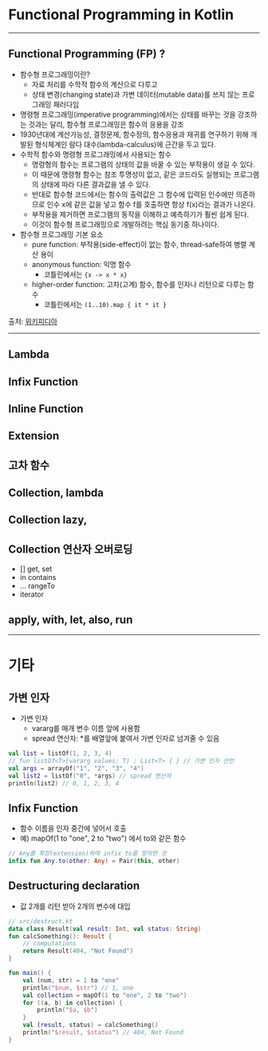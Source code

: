 # Functional Programming in Kotlin

---

## Functional Programming (FP) ?

* 함수형 프로그래밍이란?
    * 자료 처리를 수학적 함수의 계산으로 다루고
    * 상태 변경(changing state)과 가변 데이터(mutable data)를 쓰지 않는 프로그래밍 패러다임
* 명령형 프로그래밍(imperative programming)에서는 상태를 바꾸는 것을 강조하는 것과는 달리, 함수형 프로그래밍은 함수의 응용을 강조
* 1930년대에 계산가능성, 결정문제, 함수정의, 함수응용과 재귀를 연구하기 위해 개발된 형식체계인 람다 대수(lambda-calculus)에 근간을 두고 있다.
* 수학적 함수와 명령형 프로그래밍에서 사용되는 함수
    * 명령형의 함수는 프로그램의 상태의 값을 바꿀 수 있는 부작용이 생길 수 있다.
    * 이 때문에 명령형 함수는 참조 투명성이 없고, 같은 코드라도 실행되는 프로그램의 상태에 따라 다른 결과값을 낼 수 있다.
    * 반대로 함수형 코드에서는 함수의 출력값은 그 함수에 입력된 인수에만 의존하므로 인수 x에 같은 값을 넣고 함수 f를 호출하면 항상 f(x)라는 결과가 나온다.
    * 부작용을 제거하면 프로그램의 동작을 이해하고 예측하기가 훨씬 쉽게 된다.
    * 이것이 함수형 프로그래밍으로 개발하려는 핵심 동기중 하나이다.
* 함수형 프로그래밍 기본 요소
    * pure function: 부작용(side-effect)이 없는 함수, thread-safe하여 병렬 계산 용이
    * anonymous function: 익명 함수
        * 코틀린에서는 ```{x -> x * x}```
    * higher-order function: 고차(고계) 함수, 함수를 인자나 리턴으로 다루는 함수
        * 코틀린에서는 ```(1..10).map { it * it }```

출처: [위키피디아](https://ko.wikipedia.org/wiki/함수형_프로그래밍)

---

## Lambda

## Infix Function

## Inline Function

## Extension

## 고차 함수

## Collection, lambda

## Collection lazy,

## Collection 연산자 오버로딩
* [] get, set
* in contains
* ... rangeTo
* iterator


## apply, with, let, also, run

---

# 기타

## 가변 인자
* 가변 인자
  * vararg를 매개 변수 이름 앞에 사용함
  * spread 연산자: *를 배열앞에 붙여서 가변 인자로 넘겨줄 수 있음

```kotlin
val list = listOf(1, 2, 3, 4)
// fun listOf<T>(vararg values: T) : List<T> { } // 가변 인자 선언
val args = arrayOf("1", "2", "3", "4")
val list2 = listOf("0", *args) // spread 연산자
println(list2) // 0, 1, 2, 3, 4
```

## Infix Function
* 함수 이름을 인자 중간에 넣어서 호출
* 예) mapOf(1 to "one", 2 to "two") 에서 to와 같은 함수

```kotlin
// Any를 확장(extension)하여 infix to를 정의한 것
infix fun Any.to(other: Any) = Pair(this, other)
```

## Destructuring declaration
* 값 2개를 리턴 받아 2개의 변수에 대입

```kotlin
// src/destruct.kt
data class Result(val result: Int, val status: String)
fun calcSomething(): Result {
    // computations
    return Result(404, "Not Found")
}

fun main() {
    val (num, str) = 1 to "one"
    println("$num, $str") // 1, one
    val collection = mapOf(1 to "one", 2 to "two")
    for ((a, b) in collection) {
        println("$a, $b")
    }
    val (result, status) = calcSomething()
    println("$result, $status") // 404, Not Found
}
```
